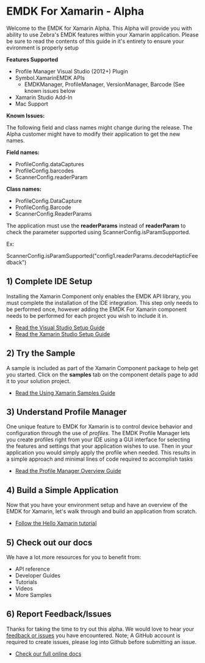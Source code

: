 
# EMDK For Xamarin - Alpha 
Welcome to the EMDK for Xamarin Alpha. This Alpha will provide you with ability to use Zebra's EMDK features within your Xamarin application. Please be sure to read the contents of this guide in it's entirety to ensure your evironment is properly setup

**Features Supported**

- Profile Manager Visual Studio (2012+) Plugin
- Symbol.XamarinEMDK APIs
	- EMDKManager, ProfileManager, VersionManager,  Barcode (See known issues below
- Xamarin Studio Add-In
- Mac Support

**Known Issues:**

The following field and class names might change during the release. The Alpha customer might have to modify their application to get the new names.

**Field names:**

- ProfileConfig.dataCaptures
- ProfileConfig.barcodes
- ScannerConfig.readerParam

**Class names:**

- ProfileConfig.DataCapture
- ProfileConfig.Barcode
- ScannerConfig.ReaderParams

The application must use the **readerParams** instead of **readerParam** to check the parameter supported using ScannerConfig.isParamSupported.

Ex:

ScannerConfig.isParamSupported("config1.readerParams.decodeHapticFeedback")

## 1) Complete IDE Setup
Installing the Xamarin Component only enables the EMDK API library, you must complete the installation of the IDE integration. This step only needs to be performed once, however adding the EMDK For Xamarin component needs to be performed for each project you wish to include it in.

- [Read the Visual Studio Setup Guide](http://emdk.github.io/xamarin-docs/edge/#guide-vs-setup)
- [Read the Xamarin Studio Setup Guide](http://emdk.github.io/xamarin-docs/edge/#guide-xs-setup)

## 2) Try the Sample
A sample is included as part of the Xamarin Component package to help get you started. Click on the **samples** tab on the component details page to add it to your solution project.

- [Read the Using Xamarin Samples Guide](http://emdk.github.io/xamarin-docs/edge/#guide-sample-about)

## 3) Understand Profile Manager
One unique feature to EMDK for Xamarin is to control device behavior and configuration through the use of *profiles*. The EMDK Profile Manager lets you create profiles right from your IDE using a GUI interface for selecting the features and settings that your application wishes to use. Then in your application you would simply apply the profile when needed. This results in a simple approach and minimal lines of code required to accomplish tasks

- [Read the Profile Manager Overview Guide](http://emdk.github.io/xamarin-docs/edge/#guide-profiles-about)

## 4) Build a Simple Application
Now that you have your environment setup and have an overview of the EMDK for Xamarin, let's walk through and build an application from scratch.

- [Follow the Hello Xamarin tutorial](http://emdk.github.io/xamarin-docs/edge/#guide-tutorial-helloxamarin)

## 5) Check out our docs
We have a lot more resources for you to benefit from:

- API reference
- Developer Guides
- Tutorials
- Videos
- More Samples

## 6) Report Feedback/Issues
Thanks for taking the time to try out this alpha. We would love to hear your [feedback or issues](https://github.com/emdk/xamarin-docs/issues/new?title=EMDK%20For%20Xamarin) you have encountered. Note; A GitHub account is required to create issues, please log into Github before submitting an issue.


- [Check our full online docs](http://emdk.github.io/xamarin-docs/edge)


